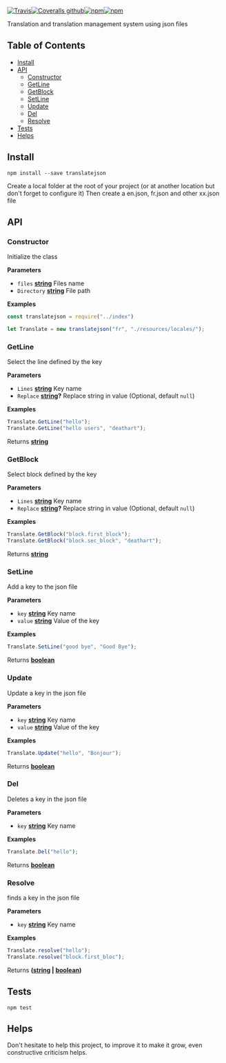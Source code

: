 [![Travis](https://img.shields.io/travis/deathart/TranslateJSON.svg?style=for-the-badge)](https://travis-ci.org/deathart/TranslateJSON)[![Coveralls github](https://img.shields.io/coveralls/github/deathart/TranslateJSON.svg?style=for-the-badge)](https://coveralls.io/github/deathart/TranslateJSON)[![npm](https://img.shields.io/npm/v/translatejson.svg?style=for-the-badge)](https://www.npmjs.com/package/translatejson)[![npm](https://img.shields.io/npm/l/translatejson.svg?style=for-the-badge)](https://www.npmjs.com/package/translatejson)

Translation and translation management system using json files

## Table of Contents

-   [Install](#install)
-   [API](#cli)
    - [Constructor](#constructor)
    - [GetLine](#getline)
    - [GetBlock](#getblock)
    - [SetLine](#setline)
    - [Update](#update)
    - [Del](#del)
    - [Resolve](#resolve)
-   [Tests](#tests)
-   [Helps](#helps)

## Install
```shell
npm install --save translatejson
```
Create a local folder at the root of your project (or at another location but don't forget to configure it)
Then create a en.json, fr.json and other xx.json file

## API 

### Constructor
Initialize the class

**Parameters**
- `files` **[string](https://developer.mozilla.org/docs/Web/JavaScript/Reference/Global_Objects/String)** Files name
- `Directory` **[string](https://developer.mozilla.org/docs/Web/JavaScript/Reference/Global_Objects/String)** File path

**Examples**
```js
const translatejson = require("../index")

let Translate = new translatejson("fr", "./resources/locales/");
```

### GetLine
Select the line defined by the key

**Parameters**
- `Lines` **[string](https://developer.mozilla.org/docs/Web/JavaScript/Reference/Global_Objects/String)** Key name
- `Replace` **[string](https://developer.mozilla.org/docs/Web/JavaScript/Reference/Global_Objects/String)?** Replace string in value (Optional, default `null`)

**Examples**
```js
Translate.GetLine("hello");
Translate.GetLine("hello users", "deathart");
```

Returns **[string](https://developer.mozilla.org/docs/Web/JavaScript/Reference/Global_Objects/String)**

### GetBlock
Select block defined by the key

**Parameters**
- `Lines` **[string](https://developer.mozilla.org/docs/Web/JavaScript/Reference/Global_Objects/String)** Key name
- `Replace` **[string](https://developer.mozilla.org/docs/Web/JavaScript/Reference/Global_Objects/String)?** Replace string in value (Optional, default `null`)

**Examples**
```js
Translate.GetBlock("block.first_block");
Translate.GetBlock("block.sec_block", "deathart");
```

Returns **[string](https://developer.mozilla.org/docs/Web/JavaScript/Reference/Global_Objects/String)** 

### SetLine
Add a key to the json file

**Parameters**
- `key` **[string](https://developer.mozilla.org/docs/Web/JavaScript/Reference/Global_Objects/String)** Key name
- `value` **[string](https://developer.mozilla.org/docs/Web/JavaScript/Reference/Global_Objects/String)** Value of the key

**Examples**
```js
Translate.SetLine("good bye", "Good Bye");
```

Returns **[boolean](https://developer.mozilla.org/docs/Web/JavaScript/Reference/Global_Objects/Boolean)** 

### Update
Update a key in the json file

**Parameters**
- `key` **[string](https://developer.mozilla.org/docs/Web/JavaScript/Reference/Global_Objects/String)** Key name
- `value` **[string](https://developer.mozilla.org/docs/Web/JavaScript/Reference/Global_Objects/String)** Value of the key

**Examples**
```js
Translate.Update("hello", "Bonjour");
```

Returns **[boolean](https://developer.mozilla.org/docs/Web/JavaScript/Reference/Global_Objects/Boolean)** 

### Del
Deletes a key in the json file

**Parameters**
- `key` **[string](https://developer.mozilla.org/docs/Web/JavaScript/Reference/Global_Objects/String)** Key name

**Examples**
```js
Translate.Del("hello");
```

Returns **[boolean](https://developer.mozilla.org/docs/Web/JavaScript/Reference/Global_Objects/Boolean)** 

### Resolve
finds a key in the json file

**Parameters**
- `key` **[string](https://developer.mozilla.org/docs/Web/JavaScript/Reference/Global_Objects/String)** Key name

**Examples**
```js
Translate.resolve("hello");
Translate.resolve("block.first_bloc");
```

Returns **([string](https://developer.mozilla.org/docs/Web/JavaScript/Reference/Global_Objects/String) | [boolean](https://developer.mozilla.org/docs/Web/JavaScript/Reference/Global_Objects/Boolean))** 


## Tests
```shell
npm test
```

## Helps
Don't hesitate to help this project, to improve it to make it grow, even constructive criticism helps.